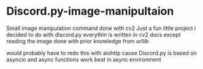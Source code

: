 # Discord.py-image-manipultaion
Small image manipulation command done with cv2
 Just a fun little project i decided to do with discord.py everythin is written in cv2 docs except reading the image done with prior knowledge from urllib

would probably have to redo this with aiohttp cause Discord.py is based on asyncio and async functions work best in async environment
